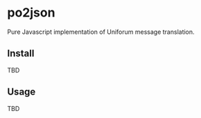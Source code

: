 po2json
=======

Pure Javascript implementation of Uniforum message translation.

## Install

TBD

## Usage

TBD
